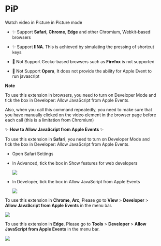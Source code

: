# PiP

Watch video in Picture in Picture mode


- ✨ Support **Safari**, **Chrome**, **Edge** and other Chromium, Webkit-based browsers

- ✨ Support **IINA**. This is achieved by simulating the pressing of shortcut keys

- 🚨 Not Support Gecko-based browsers such as **Firefox** is not supported

- 🚨 Not Support **Opera**, It does not provide the ability for Apple Event to run javascript

**Note**

To use this extension in browsers, you need to turn on Developer Mode and tick the box in Developer: Allow JavaScript from Apple Events.

Also, when you call this command repeatedly, you need to make sure that you have manually clicked on the video element in the browser page before each call (this is a limitation from Chromium)


✨ **How to Allow JavaScript from Apple Events** ✨

To use this extension in **Safari**, you need to turn on Developer Mode and tick the box in Developer: Allow JavaScript from Apple Events.

- Open Safari Settings
- In Advanced, tick the box in Show features for web developers

  ![](https://github.com/raycast/extensions/assets/36128970/9f06aab1-6cfa-41d3-8807-137da4bc054c)

- In Developer, tick the box in Allow JavaScript from Apple Events

  ![](https://github.com/raycast/extensions/assets/36128970/713f2fa6-f201-4ba3-86de-f22f5eaca6c2)

To use this extension in **Chrome**, **Arc**, Please go to **View** > **Developer** > **Allow JavaScript from Apple Events** in the menu bar.

![](https://github.com/raycast/extensions/assets/36128970/8ca1ff12-2734-437b-869d-292264218f36)

To use this extension in **Edge**, Please go to **Tools** > **Developer** > **Allow JavaScript from Apple Events** in the menu bar.

![](https://github.com/raycast/extensions/assets/36128970/fbd1881c-9f32-44a6-8946-7d5b7f670859)
